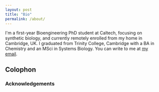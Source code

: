 ```yaml
---
layout: post
title: "Bio"
permalink: /about/
---
```

I'm a first-year Bioengineering PhD student at Caltech, focusing on synthetic biology, and currently remotely enrolled from my home in Cambridge, UK. I graduated from Trinity College, Cambridge with a BA in Chemistry and an MSci in Systems Biology. You can write to me at [my email](mailto:salvador.buse@gmail.com).

## Colophon
### Acknowledgements
